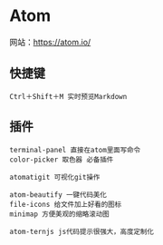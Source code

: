 # Atom

网站：https://atom.io/


## 快捷键
```
Ctrl＋Shift＋M 实时预览Markdown
```

## 插件
```
terminal-panel 直接在atom里面写命令
color-picker 取色器 必备插件

atomatigit 可视化git操作

atom-beautify 一键代码美化
file-icons 给文件加上好看的图标
minimap 方便美观的缩略滚动图

atom-ternjs js代码提示很强大，高度定制化
```
